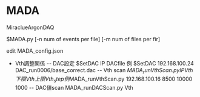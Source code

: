 # MADA
MiraclueArgonDAQ

$MADA.py [-n num of events per file] [-m num of files per fir] 

edit MADA_config.json

- Vth調整関係
-- DAC設定
$SetDAC IP DACfile
例 $SetDAC 192.168.100.24 DAC_run0006/base_correct.dac
-- Vth scan
$MADA_runVthScan.py IP Vth下限 Vth上限 Vth_step
例　$MADA_runVthScan.py 192.168.100.16 8500 10000 1000
-- DAC値scan
MADA_runDACScan.py  Vth
